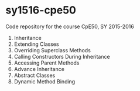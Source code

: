 # sy1516-cpe50
Code repository for the course CpE50, SY 2015-2016

1. Inheritance
  1. Extending Classes
  2. Overriding Superclass Methods
  3. Calling Constructors During Inheritance
  4. Accessing Parent Methods
2. Advance Inheritance
  1. Abstract Classes
  2. Dynamic Method Binding